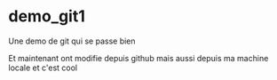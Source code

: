 # demo_git1
Une demo de git qui se passe bien

Et maintenant ont modifie depuis github
mais aussi depuis ma machine locale et c'est cool
